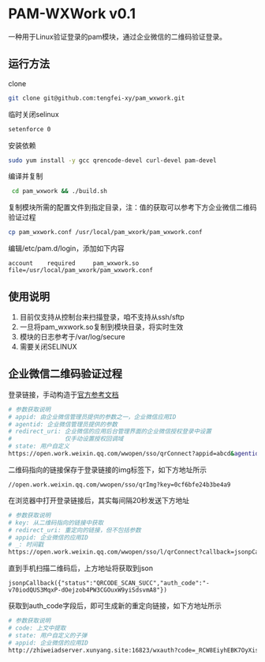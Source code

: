 # PAM-WXWork v0.1

一种用于Linux验证登录的pam模块，通过企业微信的二维码验证登录。



## 运行方法

clone

```bash
git clone git@github.com:tengfei-xy/pam_wxwork.git
```

临时关闭selinux

```bash
setenforce 0
```

安装依赖

```bash
sudo yum install -y gcc qrencode-devel curl-devel pam-devel
```

编译并复制

```bash
 cd pam_wxwork && ./build.sh
```

复制模块所需的配置文件到指定目录，注：值的获取可以参考下方企业微信二维码验证过程

```bash
cp pam_wxwork.conf /usr/local/pam_wxork/pam_wxwork.conf
```

编辑/etc/pam.d/login，添加如下内容

```
account    required     pam_wxwork.so file=/usr/local/pam_wxork/pam_wxwork.conf
```



## 使用说明

1. 目前仅支持从控制台来扫描登录，咱不支持从ssh/sftp
2. 一旦将pam_wxwork.so复制到模块目录，将实时生效
3. 模块的日志参考于/var/log/secure
4. 需要关闭SELINUX



## 企业微信二维码验证过程

登录链接，手动构造于[官方参考文档](https://developer.work.weixin.qq.com/document/path/91019)

```bash
# 参数获取说明
# appid: 由企业微信管理员提供的参数之一，企业微信应用ID
# agentid: 企业微信管理员提供的参数
# redirect_uri: 企业微信的应用后台管理界面的企业微信授权登录中设置
#               仅手动设置授权回调域
# state: 用户自定义
https://open.work.weixin.qq.com/wwopen/sso/qrConnect?appid=abcd&agentid=666&redirect_uri=http://xxx.simple.com:1234/wxauth&state=666
```



二维码指向的链接保存于登录链接的img标签下，如下方地址所示
```
//open.work.weixin.qq.com/wwopen/sso/qrImg?key=0cf6bfe24b3be4a9
```



在浏览器中打开登录链接后，其实每间隔20秒发送下方地址
```bash
# 参数获取说明
# key: 从二维码指向的链接中获取
# redirect_uri: 重定向的链接，但不包括参数
# appid: 企业微信的应用ID
# _: 时间戳
https://open.work.weixin.qq.com/wwopen/sso/l/qrConnect?callback=jsonpCallback&key=76966ecba2d8f88d&redirect_uri=http%3A%2F%2Fzhiweiadserver.xunyang.site%3A16823%2Fwxauth&appid=abcd&_=1660187708226
```



直到手机扫描二维码后，上方地址将获取到json
```
jsonpCallback({"status":"QRCODE_SCAN_SUCC","auth_code":"-v70iodQUS3MqxP-dOejzob4PW3CGOuxW9yiSdsvmA8"})
```



获取到auth_code字段后，即可生成新的重定向链接，如下方地址所示
```bash
# 参数获取说明
# code: 上文中提取
# state: 用户自定义的子弹
# appid: 企业微信的应用ID
http://zhiweiadserver.xunyang.site:16823/wxauth?code=_RCW8EiyhEBK7OyXismdLbRBJp-Stsrmzn6HCHFLOV8&state=666&appid=abcd
```

